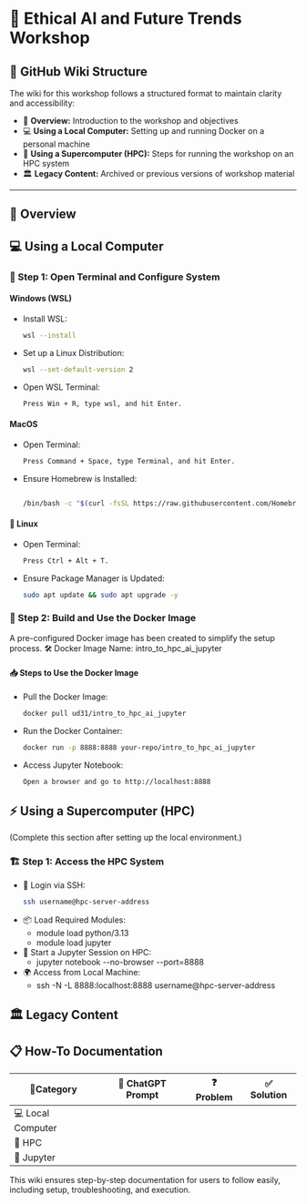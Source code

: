# 🧠 Ethical AI and Future Trends Workshop

## 📂 GitHub Wiki Structure  
The wiki for this workshop follows a structured format to maintain clarity and accessibility:  

- 📜 **Overview:** Introduction to the workshop and objectives  
- 💻 **Using a Local Computer:** Setting up and running Docker on a personal machine  
- 🏢 **Using a Supercomputer (HPC):** Steps for running the workshop on an HPC system  
- 🏛️ **Legacy Content:** Archived or previous versions of workshop material  

---

## 📜 Overview  

## 💻 Using a Local Computer  

### 🔧 Step 1: Open Terminal and Configure System  

#### Windows (WSL)  
- Install WSL:  
  ```sh
  wsl --install
- Set up a Linux Distribution:
  ```sh
  wsl --set-default-version 2
- Open WSL Terminal:
  ```sh
  Press Win + R, type wsl, and hit Enter.

#### MacOS
- Open Terminal:
  ```sh
  Press Command + Space, type Terminal, and hit Enter.
- Ensure Homebrew is Installed:
  ```sh

  /bin/bash -c "$(curl -fsSL https://raw.githubusercontent.com/Homebrew/install/HEAD/install.sh)"

#### 🐧 Linux
- Open Terminal:
  ```sh
  Press Ctrl + Alt + T.
- Ensure Package Manager is Updated:
  ```sh
  sudo apt update && sudo apt upgrade -y

### 🔧 Step 2: Build and Use the Docker Image
A pre-configured Docker image has been created to simplify the setup process.
🛠 Docker Image Name: intro_to_hpc_ai_jupyter

#### 📥 Steps to Use the Docker Image
- Pull the Docker Image:
  ````sh
  docker pull ud31/intro_to_hpc_ai_jupyter
- Run the Docker Container:
  ```sh
  docker run -p 8888:8888 your-repo/intro_to_hpc_ai_jupyter
- Access Jupyter Notebook:
  ```sh
  Open a browser and go to http://localhost:8888


## ⚡ Using a Supercomputer (HPC)
(Complete this section after setting up the local environment.)

### 🏗 Step 1: Access the HPC System

- 🔑 Login via SSH:
  ```sh
  ssh username@hpc-server-address
- 📦 Load Required Modules:
  - module load python/3.13
  - module load jupyter
- 📡 Start a Jupyter Session on HPC:
  - jupyter notebook --no-browser --port=8888
- 🌍 Access from Local Machine:
  - ssh -N -L 8888:localhost:8888 username@hpc-server-address

## 🏛️ Legacy Content

## 📋 How-To Documentation

| 📂Category | 🤖 ChatGPT Prompt | ❓ Problem | ✅ Solution
|----------|----------|----------|----------|
| 💻 Local Computer  |   |    |   |
| 🏢 HPC   |    |    |   |
| 📜 Jupyter   |    |   |   |

This wiki ensures step-by-step documentation for users to follow easily, including setup, troubleshooting, and execution.

